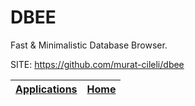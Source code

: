 # DBEE

 Fast & Minimalistic Database Browser.

 SITE: https://github.com/murat-cileli/dbee

 | [Applications](https://portable-linux-apps.github.io/apps.html) | [Home](https://portable-linux-apps.github.io)
 | --- | --- |
